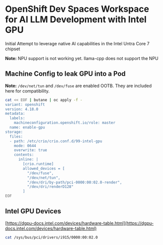 # OpenShift Dev Spaces Workspace for AI LLM Development with Intel GPU

Initial Attempt to leverage native AI capabilities in the Intel Untra Core 7 chipset

__Note:__ NPU support is not working yet.  llama-cpp does not support the NPU


## Machine Config to leak GPU into a Pod

__Note:__ `/dev/net/tun` and `/dev/fuse` are enabled OOTB.  They are included here for compatibility.  

```bash
cat << EOF | butane | oc apply -f -
variant: openshift
version: 4.18.0
metadata:
  labels:
    machineconfiguration.openshift.io/role: master
  name: enable-gpu
storage:
  files:
  - path: /etc/crio/crio.conf.d/99-intel-gpu
    mode: 0644
    overwrite: true
    contents:
      inline: |
        [crio.runtime]
        allowed_devices = [
          "/dev/fuse",
          "/dev/net/tun",
          "/dev/dri/by-path/pci-0000:00:02.0-render",
          "/dev/dri/renderD128"
        ]
EOF
```

## Intel GPU Devices

[https://dgpu-docs.intel.com/devices/hardware-table.html](https://dgpu-docs.intel.com/devices/hardware-table.html)

```bash
cat /sys/bus/pci/drivers/i915/0000:00:02.0
```
